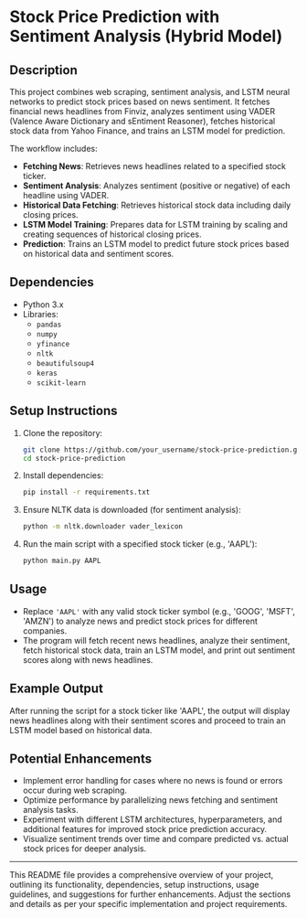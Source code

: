 
# Stock Price Prediction with Sentiment Analysis (Hybrid Model)

## Description
This project combines web scraping, sentiment analysis, and LSTM neural networks to predict stock prices based on news sentiment. It fetches financial news headlines from Finviz, analyzes sentiment using VADER (Valence Aware Dictionary and sEntiment Reasoner), fetches historical stock data from Yahoo Finance, and trains an LSTM model for prediction.

The workflow includes:
- **Fetching News**: Retrieves news headlines related to a specified stock ticker.
- **Sentiment Analysis**: Analyzes sentiment (positive or negative) of each headline using VADER.
- **Historical Data Fetching**: Retrieves historical stock data including daily closing prices.
- **LSTM Model Training**: Prepares data for LSTM training by scaling and creating sequences of historical closing prices.
- **Prediction**: Trains an LSTM model to predict future stock prices based on historical data and sentiment scores.

## Dependencies
- Python 3.x
- Libraries:
  - `pandas`
  - `numpy`
  - `yfinance`
  - `nltk`
  - `beautifulsoup4`
  - `keras`
  - `scikit-learn`

## Setup Instructions
1. Clone the repository:
   ```bash
   git clone https://github.com/your_username/stock-price-prediction.git
   cd stock-price-prediction
   ```
   
2. Install dependencies:
   ```bash
   pip install -r requirements.txt
   ```
   
3. Ensure NLTK data is downloaded (for sentiment analysis):
   ```bash
   python -m nltk.downloader vader_lexicon
   ```
   
4. Run the main script with a specified stock ticker (e.g., 'AAPL'):
   ```bash
   python main.py AAPL
   ```

## Usage
- Replace `'AAPL'` with any valid stock ticker symbol (e.g., 'GOOG', 'MSFT', 'AMZN') to analyze news and predict stock prices for different companies.
- The program will fetch recent news headlines, analyze their sentiment, fetch historical stock data, train an LSTM model, and print out sentiment scores along with news headlines.

## Example Output
After running the script for a stock ticker like 'AAPL', the output will display news headlines along with their sentiment scores and proceed to train an LSTM model based on historical data.

## Potential Enhancements
- Implement error handling for cases where no news is found or errors occur during web scraping.
- Optimize performance by parallelizing news fetching and sentiment analysis tasks.
- Experiment with different LSTM architectures, hyperparameters, and additional features for improved stock price prediction accuracy.
- Visualize sentiment trends over time and compare predicted vs. actual stock prices for deeper analysis.

---

This README file provides a comprehensive overview of your project, outlining its functionality, dependencies, setup instructions, usage guidelines, and suggestions for further enhancements. Adjust the sections and details as per your specific implementation and project requirements.
